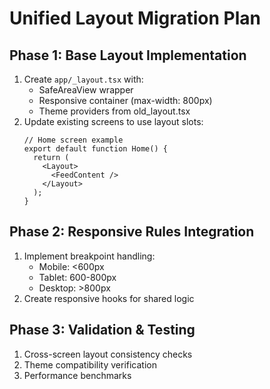 # Unified Layout Migration Plan

## Phase 1: Base Layout Implementation

1. Create `app/_layout.tsx` with:
   - SafeAreaView wrapper
   - Responsive container (max-width: 800px)
   - Theme providers from old_layout.tsx
2. Update existing screens to use layout slots:
   ```tsx
   // Home screen example
   export default function Home() {
     return (
       <Layout>
         <FeedContent />
       </Layout>
     );
   }
   ```

## Phase 2: Responsive Rules Integration

1. Implement breakpoint handling:
   - Mobile: <600px
   - Tablet: 600-800px
   - Desktop: >800px
2. Create responsive hooks for shared logic

## Phase 3: Validation & Testing

1. Cross-screen layout consistency checks
2. Theme compatibility verification
3. Performance benchmarks
